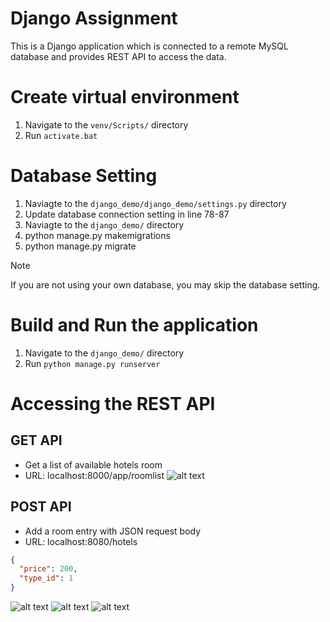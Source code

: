 # Django Assignment
This is a Django application which is connected to a remote MySQL database and provides REST API to access the data.

# Create virtual environment
1. Navigate to the `venv/Scripts/` directory
2. Run `activate.bat`

# Database Setting 
1. Naviagte to the `django_demo/django_demo/settings.py` directory
2. Update database connection setting in line 78-87
3. Naviagte to the `django_demo/` directory
4. python manage.py makemigrations
5. python manage.py migrate
> [!NOTE]
> If you are not using your own database, you may skip the database setting.

# Build and Run the application
1. Navigate to the `django_demo/` directory
2. Run `python manage.py runserver`

# Accessing the REST API
## GET API
- Get a list of available hotels room
- URL: localhost:8000/app/roomlist
![alt text](https://github.com/A00476407/django_demo/blob/main/Screenshots/GET.png?raw=true)

## POST API
- Add a room entry with JSON request body
- URL: localhost:8080/hotels
```JSON
{
  "price": 200,
  "type_id": 1
}
```
![alt text](https://github.com/A00476407/django_demo/blob/main/Screenshots/POST.png?raw=true)
![alt text](https://github.com/A00476407/django_demo/blob/main/Screenshots/POST_result.png?raw=true)
![alt text](https://github.com/A00476407/django_demo/blob/main/Screenshots/POST_result2.png?raw=true)
